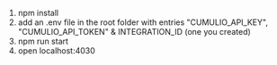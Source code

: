 1. npm install
2. add an .env file in the root folder with entries "CUMULIO_API_KEY", "CUMULIO_API_TOKEN" & INTEGRATION_ID (one you created)
3. npm run start
4. open localhost:4030